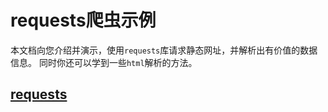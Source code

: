 # requests爬虫示例

本文档向您介绍并演示，使用`requests`库请求静态网址，并解析出有价值的数据信息。
同时你还可以学到一些`html`解析的方法。

## [requests](https://requests.readthedocs.io/en/latest/)
